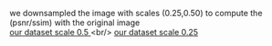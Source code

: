 we downsampled the image with scales (0.25,0.50) to compute the (psnr/ssim) with the original image <br/>
[ our dataset scale 0.5 ](https://drive.google.com/drive/u/0/folders/19d_8N6x9hcEIXcli8vte6CSr88dS8aZ_)<br/>
[ our dataset scale 0.25 ](https://drive.google.com/drive/u/0/folders/1I8ZyERW5yZj4yCITICbbNVEpdqQdxaWr)
